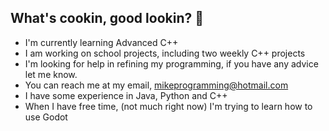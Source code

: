## What's cookin, good lookin? 👋

- I'm currently learning Advanced C++
- I am working on school projects, including two weekly C++ projects
- I'm looking for help in refining my programming, if you have any advice let me know.
- You can reach me at my email, mikeprogramming@hotmail.com
- I have some experience in Java, Python and C++
- When I have free time, (not much right now) I'm trying to learn how to use Godot


<!--
**WagsUltimate/WagsUltimate** is a ✨ _special_ ✨ repository because its `README.md` (this file) appears on your GitHub profile.

Here are some ideas to get you started:

- 🔭 I’m currently working on ...
- 🌱 I’m currently learning ...
- 👯 I’m looking to collaborate on ...
- 🤔 I’m looking for help with ...
- 💬 Ask me about ...
- 📫 How to reach me: ...
- 😄 Pronouns: ...
- ⚡ Fun fact: ...
-->
